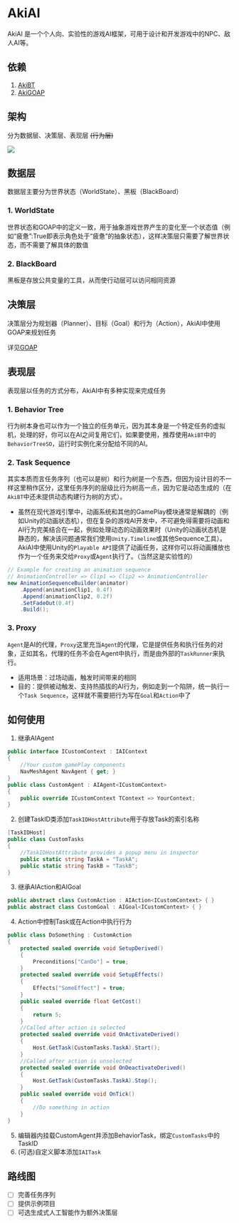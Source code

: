 # AkiAI
AkiAI 是一个个人向、实验性的游戏AI框架，可用于设计和开发游戏中的NPC、敌人AI等。

## 依赖
1. [AkiBT](https://github.com/AkiKurisu/AkiBT)
2. [AkiGOAP](https://github.com/AkiKurisu/AkiGOAP)

## 架构

分为数据层、决策层、表现层 ~~(行为层)~~

<image src="Images/Framework.png">

## 数据层

数据层主要分为世界状态（WorldState）、黑板（BlackBoard）

### 1. WorldState
世界状态和GOAP中的定义一致，用于抽象游戏世界产生的变化至一个状态值（例如“疲惫”:True即表示角色处于“疲惫”的抽象状态），这样决策层只需要了解世界状态，而不需要了解具体的数值

### 2. BlackBoard
黑板是存放公共变量的工具，从而使行动层可以访问相同资源

## 决策层

决策层分为规划器（Planner）、目标（Goal）和行为（Action），AkiAI中使用GOAP来规划任务

详见[GOAP](https://github.com/AkiKurisu/AkiGOAP)

## 表现层
表现层以任务的方式分布，AkiAI中有多种实现来完成任务

### 1. Behavior Tree

行为树本身也可以作为一个独立的任务单元，因为其本身是一个特定任务的虚拟机，处理的好，你可以在AI之间复用它们，如果要使用，推荐使用`AkiBT`中的`BehaviorTreeSO`，运行时实例化来分配给不同的AI。

### 2. Task Sequence

其实本质而言任务序列（也可以是树）和行为树是一个东西，但因为设计目的不一样这里稍作区分，这里任务序列的层级比行为树高一点，因为它是动态生成的（在`AkiBT`中还未提供动态构建行为树的方式）。

* 虽然在现代游戏引擎中，动画系统和其他的GamePlay模块通常是解耦的（例如Unity的动画状态机），但在复杂的游戏AI开发中，不可避免得需要将动画和AI行为完美结合在一起，例如处理动态的动画效果时（Unity的动画状态机是静态的，解决该问题通常我们使用`Unity.Timeline`或其他Sequence工具）。AkiAI中使用Unity的`Playable API`提供了动画任务，这样你可以将动画播放也作为一个任务来交给`Proxy`或`Agent`执行了。（当然这是实验性的）

```C#
// Example for creating an animation sequence
// AnimationController => Clip1 => Clip2 => AnimationController
new AnimationSequenceBuilder(animator)
    .Append(animationClip1, 0.4f)
    .Append(animationClip2, 0.2f)
    .SetFadeOut(0.4f)
    .Build();
```

### 3. Proxy

`Agent`是AI的代理，`Proxy`这里充当`Agent`的代理，它是提供任务和执行任务的对象，正如其名，代理的任务不会在Agent中执行，而是由外部的`TaskRunner`来执行。

* 适用场景：过场动画，触发时间带来的相同
* 目的：提供被动触发、支持热插拔的AI行为，例如走到一个陷阱，统一执行一个`Task Sequence`，这样就不需要把行为写在`Goal`和`Action`中了

## 如何使用

1. 继承AIAgent
```C#
public interface ICustomContext : IAIContext
{
    //Your custom gamePlay components
    NavMeshAgent NavAgent { get; }
}
public class CustomAgent : AIAgent<ICustomContext>
{
    public override ICustomContext TContext => YourContext;
}
```
2. 创建TaskID类添加`TaskIDHostAttribute`用于存放Task的索引名称
```C#
[TaskIDHost]
public class CustomTasks
{
    //TaskIDHostAttribute provides a popup menu in inspector
    public static string TaskA = "TaskA";
    public static string TaskB = "TaskB";
}
```
3. 继承AIAction和AIGoal

```C#
public abstract class CustomAction : AIAction<ICustomContext> { }
public abstract class CustomGoal : AIGoal<ICustomContext> { }
```

4. Action中控制Task或在Action中执行行为
```C#
public class DoSomething : CustomAction
{
    protected sealed override void SetupDerived()
    {
        Preconditions["CanDo"] = true;
    }
    protected sealed override void SetupEffects()
    {
        Effects["SomeEffect"] = true;
    }
    public sealed override float GetCost()
    {
        return 5;
    }
    //Called after action is selected
    protected sealed override void OnActivateDerived()
    {
        Host.GetTask(CustomTasks.TaskA).Start();
    }
    //Called after action is unselected
    protected sealed override void OnDeactivateDerived()
    {
        Host.GetTask(CustomTasks.TaskA).Stop();
    }
    public sealed override void OnTick() 
    {
        //Do something in action
    }
}
```

5. 编辑器内挂载CustomAgent并添加BehaviorTask，绑定`CustomTasks`中的TaskID
6. (可选)自定义脚本添加``IAITask``


## 路线图
- [ ] 完善任务序列
- [ ] 提供示例项目
- [ ] 可选生成式人工智能作为额外决策层